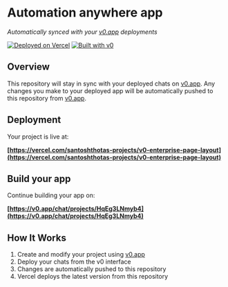 # Automation anywhere app

*Automatically synced with your [v0.app](https://v0.app) deployments*

[![Deployed on Vercel](https://img.shields.io/badge/Deployed%20on-Vercel-black?style=for-the-badge&logo=vercel)](https://vercel.com/santoshthotas-projects/v0-enterprise-page-layout)
[![Built with v0](https://img.shields.io/badge/Built%20with-v0.app-black?style=for-the-badge)](https://v0.app/chat/projects/HqEg3LNmyb4)

## Overview

This repository will stay in sync with your deployed chats on [v0.app](https://v0.app).
Any changes you make to your deployed app will be automatically pushed to this repository from [v0.app](https://v0.app).

## Deployment

Your project is live at:

**[https://vercel.com/santoshthotas-projects/v0-enterprise-page-layout](https://vercel.com/santoshthotas-projects/v0-enterprise-page-layout)**

## Build your app

Continue building your app on:

**[https://v0.app/chat/projects/HqEg3LNmyb4](https://v0.app/chat/projects/HqEg3LNmyb4)**

## How It Works

1. Create and modify your project using [v0.app](https://v0.app)
2. Deploy your chats from the v0 interface
3. Changes are automatically pushed to this repository
4. Vercel deploys the latest version from this repository